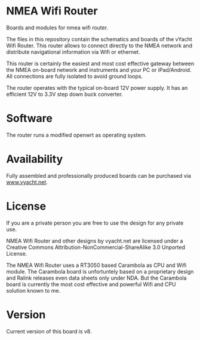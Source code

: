 NMEA Wifi Router
====

Boards and modules for nmea wifi router. 

The files in this repository contain the schematics and boards of the 
vYacht Wifi Router. This router allows to connect directly to the NMEA 
network and distribute navigational information via Wifi or ethernet.

This router is certainly the easiest and most cost effective gateway between 
the NMEA on-board network and instruments and your PC or iPad/Android. All 
connections are fully isolated to avoid ground loops.

The router operates with the typical on-board 12V power supply. It has 
an efficient 12V to 3.3V step down buck converter. 

Software
====

The router runs a modified openwrt as operating system.

Availability
====

Fully assembled and professionally produced boards can be purchased via 
www.vyacht.net. 

License
====

If you are a private person you are free to use the design for any 
private use. 

NMEA Wifi Router and other designs by vyacht.net are licensed under a Creative Commons 
Attribution-NonCommercial-ShareAlike 3.0 Unported License.

The NMEA Wifi Router uses a RT3050 based Carambola as CPU and Wifi module. The Carambola 
board is unfortuntely based on a proprietary design and Ralink releases even data sheets 
only under NDA. But the Carambola board is currently the most cost effective and powerful 
Wifi and CPU solution known to me.


Version
====

Current version of this board is v8.
